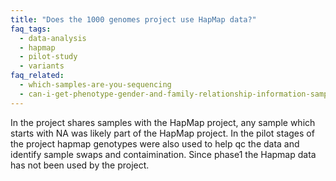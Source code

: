 ```yaml
---
title: "Does the 1000 genomes project use HapMap data?"
faq_tags:
  - data-analysis
  - hapmap
  - pilot-study
  - variants
faq_related:
  - which-samples-are-you-sequencing
  - can-i-get-phenotype-gender-and-family-relationship-information-samples
---
```

                    
In the project shares samples with the HapMap project, any sample which starts with NA was likely part of the HapMap project. In the pilot stages of the project hapmap genotypes were also used to help qc the data and identify sample swaps and contaimination. Since phase1 the Hapmap data has not been used by the project.
